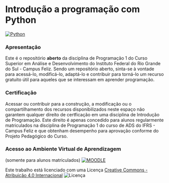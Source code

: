 # Introdução a programação com Python

[![Python](https://www.python.org/static/community_logos/python-powered-w-100x40.png)](https://www.python.org)

### Apresentação
Este é o repositório **aberto** da disciplina de Programação 1 do Curso Superior em Análise e Desenvolvimento do Instituto Federal do Rio Grande do Sul - Campus Feliz. Sendo um repositório aberto, sinta-se à vontade para acessá-lo, modificá-lo, adaptá-lo e contribuir para torná-lo um recurso gratuito útil para aqueles que se interessam em aprender programação.

### Certificação
Acessar ou contribuir para a construção, a modificação ou o compartilhamento dos recursos disponibilizados neste espaço não garantem qualquer direito de certficação em uma disciplina de Introdução de Programação. Este direito é apenas concedido para alunos regularmente matriculados na disciplina de Programação 1 do curso de ADS do IFRS - Campus Feliz e que obtenham desempenho para aprovação conforme do Projeto Pedagógico do Curso.

### Acesso ao Ambiente Virtual de Aprendizagem
(somente para alunos matriculados)
[![MOODLE](https://cdn.iconscout.com/icon/free/png-64/moodle-2-569555.png)](https://moodle.feliz.ifrs.edu.br)

Este trabalho está licenciado com uma Licença [Creative Commons - Atribuição 4.0 Internacional](https://creativecommons.org/licenses/by/4.0/) 
![Licença](https://i.creativecommons.org/l/by/4.0/88x31.png)
